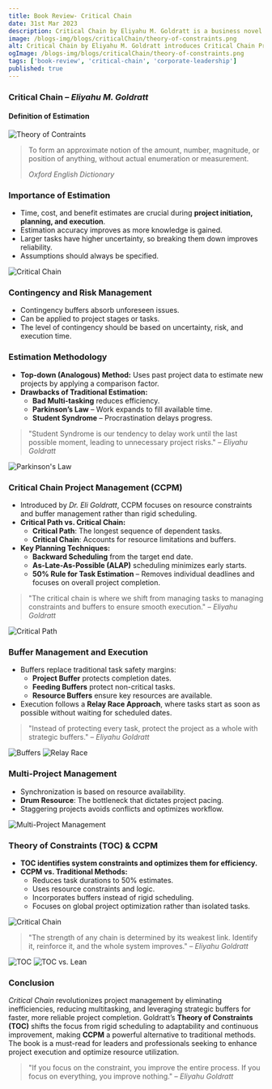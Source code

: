 ```yaml
---
title: Book Review- Critical Chain
date: 31st Mar 2023
description: Critical Chain by Eliyahu M. Goldratt is a business novel that applies the Theory of Constraints (TOC) to project management, demonstrating how traditional scheduling methods lead to delays and inefficiencies, and proposing Critical Chain Project Management (CCPM) as a solution to complete projects faster with better resource utilization.
image: /blogs-img/blogs/criticalChain/theory-of-constraints.png
alt: Critical Chain by Eliyahu M. Goldratt introduces Critical Chain Project Management (CCPM) to overcome project delays and inefficiencies using the Theory of Constraints (TOC).
ogImage: /blogs-img/blogs/criticalChain/theory-of-constraints.png
tags: ['book-review', 'critical-chain', 'corporate-leadership']
published: true
---
```


### Critical Chain – _Eliyahu M. Goldratt_

#### Definition of Estimation

![Theory of Contraints](/blogs-img/blogs/criticalChain/CriticalChain-BookCover.jpg)

> To form an approximate notion of the amount, number, magnitude, or position of anything, without actual enumeration or measurement.
>
> _Oxford English Dictionary_

### Importance of Estimation

- Time, cost, and benefit estimates are crucial during **project initiation, planning, and execution**.
- Estimation accuracy improves as more knowledge is gained.
- Larger tasks have higher uncertainty, so breaking them down improves reliability.
- Assumptions should always be specified.

![Critical Chain](/blogs-img/blogs/criticalChain/161600910431_SiddharthaBasu_CriticalChain_0.png)

### Contingency and Risk Management

- Contingency buffers absorb unforeseen issues.
- Can be applied to project stages or tasks.
- The level of contingency should be based on uncertainty, risk, and execution time.

### Estimation Methodology

- **Top-down (Analogous) Method:** Uses past project data to estimate new projects by applying a comparison factor.
- **Drawbacks of Traditional Estimation:**
  - **Bad Multi-tasking** reduces efficiency.
  - **Parkinson’s Law** – Work expands to fill available time.
  - **Student Syndrome** – Procrastination delays progress.

> "Student Syndrome is our tendency to delay work until the last possible moment, leading to unnecessary project risks." – _Eliyahu Goldratt_

![Parkinson's Law](/blogs-img/blogs/criticalChain/161600910431_SiddharthaBasu_CriticalChain_1.jpg)

### Critical Chain Project Management (CCPM)

- Introduced by _Dr. Eli Goldratt_, CCPM focuses on resource constraints and buffer management rather than rigid scheduling.
- **Critical Path vs. Critical Chain:**
  - **Critical Path**: The longest sequence of dependent tasks.
  - **Critical Chain**: Accounts for resource limitations and buffers.
- **Key Planning Techniques:**
  - **Backward Scheduling** from the target end date.
  - **As-Late-As-Possible (ALAP)** scheduling minimizes early starts.
  - **50% Rule for Task Estimation** – Removes individual deadlines and focuses on overall project completion.

> "The critical chain is where we shift from managing tasks to managing constraints and buffers to ensure smooth execution." – _Eliyahu Goldratt_

![Critical Path](/blogs-img/blogs/criticalChain/161600910431_SiddharthaBasu_CriticalChain_3.png)

### Buffer Management and Execution

- Buffers replace traditional task safety margins:
  - **Project Buffer** protects completion dates.
  - **Feeding Buffers** protect non-critical tasks.
  - **Resource Buffers** ensure key resources are available.
- Execution follows a **Relay Race Approach**, where tasks start as soon as possible without waiting for scheduled dates.

> "Instead of protecting every task, protect the project as a whole with strategic buffers." – _Eliyahu Goldratt_

![Buffers](/blogs-img/blogs/criticalChain/161600910431_SiddharthaBasu_CriticalChain_4.jpg)
![Relay Race](/blogs-img/blogs/criticalChain/161600910431_SiddharthaBasu_CriticalChain_5.jpg)

### Multi-Project Management

- Synchronization is based on resource availability.
- **Drum Resource**: The bottleneck that dictates project pacing.
- Staggering projects avoids conflicts and optimizes workflow.

![Multi-Project Management](/blogs-img/blogs/criticalChain/161600910431_SiddharthaBasu_CriticalChain_6.jpg)

### Theory of Constraints (TOC) & CCPM

- **TOC identifies system constraints and optimizes them for efficiency.**
- **CCPM vs. Traditional Methods:**
  - Reduces task durations to 50% estimates.
  - Uses resource constraints and logic.
  - Incorporates buffers instead of rigid scheduling.
  - Focuses on global project optimization rather than isolated tasks.

![Critical Chain](/blogs-img/blogs/criticalChain/161600910431_SiddharthaBasu_CriticalChain_8.png)

> "The strength of any chain is determined by its weakest link. Identify it, reinforce it, and the whole system improves." – _Eliyahu Goldratt_

![TOC](/blogs-img/blogs/criticalChain/161600910431_SiddharthaBasu_CriticalChain_2.jpg)
![TOC vs. Lean](/blogs-img/blogs/criticalChain/161600910431_SiddharthaBasu_CriticalChain_9.png)

### Conclusion

_Critical Chain_ revolutionizes project management by eliminating inefficiencies, reducing multitasking, and leveraging strategic buffers for faster, more reliable project completion. Goldratt’s **Theory of Constraints (TOC)** shifts the focus from rigid scheduling to adaptability and continuous improvement, making **CCPM** a powerful alternative to traditional methods. The book is a must-read for leaders and professionals seeking to enhance project execution and optimize resource utilization.

> "If you focus on the constraint, you improve the entire process. If you focus on everything, you improve nothing." – _Eliyahu Goldratt_
